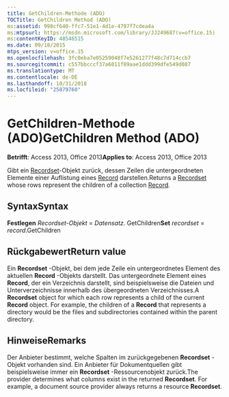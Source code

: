 ```yaml
---
title: GetChildren-Methode (ADO)
TOCTitle: GetChildren Method (ADO)
ms:assetid: 998cf640-ffc7-51e1-4d1e-4797f7cdea4a
ms:mtpsurl: https://msdn.microsoft.com/library/JJ249687(v=office.15)
ms:contentKeyID: 48546515
ms.date: 09/18/2015
mtps_version: v=office.15
ms.openlocfilehash: 3fc0eba7e05259048f7e5261277f48c7d714ccb7
ms.sourcegitcommit: c557bbcccf37a6011f89aae1ddd399dfe549d087
ms.translationtype: MT
ms.contentlocale: de-DE
ms.lasthandoff: 10/31/2018
ms.locfileid: "25879760"
---
```

# <a name="getchildren-method-ado"></a><span data-ttu-id="3cfd2-102">GetChildren-Methode (ADO)</span><span class="sxs-lookup"><span data-stu-id="3cfd2-102">GetChildren Method (ADO)</span></span>


<span data-ttu-id="3cfd2-103">**Betrifft**: Access 2013, Office 2013</span><span class="sxs-lookup"><span data-stu-id="3cfd2-103">**Applies to**: Access 2013, Office 2013</span></span>


<span data-ttu-id="3cfd2-104">Gibt ein [Recordset](recordset-object-ado.md)-Objekt zurück, dessen Zeilen die untergeordneten Elemente einer Auflistung eines [Record](record-object-ado.md) darstellen.</span><span class="sxs-lookup"><span data-stu-id="3cfd2-104">Returns a [Recordset](recordset-object-ado.md) whose rows represent the children of a collection [Record](record-object-ado.md).</span></span>

## <a name="syntax"></a><span data-ttu-id="3cfd2-105">Syntax</span><span class="sxs-lookup"><span data-stu-id="3cfd2-105">Syntax</span></span>

<span data-ttu-id="3cfd2-106">**Festlegen** *Recordset-Objekt*  =  *Datensatz*. GetChildren</span><span class="sxs-lookup"><span data-stu-id="3cfd2-106">**Set** *recordset* = *record*.GetChildren</span></span>

## <a name="return-value"></a><span data-ttu-id="3cfd2-107">Rückgabewert</span><span class="sxs-lookup"><span data-stu-id="3cfd2-107">Return value</span></span>

<span data-ttu-id="3cfd2-p101">Ein **Recordset** -Objekt, bei dem jede Zeile ein untergeordnetes Element des aktuellen **Record** -Objekts darstellt. Das untergeordnete Element eines **Record**, der ein Verzeichnis darstellt, sind beispielsweise die Dateien und Unterverzeichnisse innerhalb des übergeordneten Verzeichnisses.</span><span class="sxs-lookup"><span data-stu-id="3cfd2-p101">A **Recordset** object for which each row represents a child of the current **Record** object. For example, the children of a **Record** that represents a directory would be the files and subdirectories contained within the parent directory.</span></span>

## <a name="remarks"></a><span data-ttu-id="3cfd2-110">Hinweise</span><span class="sxs-lookup"><span data-stu-id="3cfd2-110">Remarks</span></span>

<span data-ttu-id="3cfd2-p102">Der Anbieter bestimmt, welche Spalten im zurückgegebenen **Recordset** -Objekt vorhanden sind. Ein Anbieter für Dokumentquellen gibt beispielsweise immer ein **Recordset** -Ressourcenobjekt zurück.</span><span class="sxs-lookup"><span data-stu-id="3cfd2-p102">The provider determines what columns exist in the returned **Recordset**. For example, a document source provider always returns a resource **Recordset**.</span></span>

